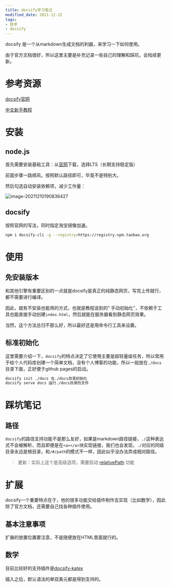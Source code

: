 ```yaml
---
title: docsify学习笔记
modified_date: 2021-12-22
tags: 
- 技术
- docsify
---
```


docsify 是一个从markdown生成文档的利器，来学习一下如何使用。

由于官方文档很好，所以这里主要是补充记录一些自己的理解和踩坑，会陆续更新。

<!--more-->

# 参考资源

[docsify官网](https://docsify.js.org/#/?id=docsify)

[中文新手教程](http://www.yii-china.com/docsify/quickstart.html)

# 安装



## node.js

首先需要安装基础工具：从[官网](https://nodejs.org/en/)下载，选择LTS（长期支持稳定版）

前面步骤一路顺风，按照默认路径即可，毕竟不是特别大。

然后勾选自动安装依赖项，减少工作量：

![image-20211210190836427](https://klr-picgo.oss-cn-beijing.aliyuncs.com/img/image-20211210190836427.png)



## docsify

按照官网的写法，同时指定淘宝镜像加速。

```sh
npm i docsify-cli -g --registry=https://registry.npm.taobao.org
```



# 使用

## 免安装版本

和其他引擎有重要区别的一点就是docsify是真正的纯静态网页，写完上传就行，都不需要进行编译。

因此，就有不安装也能用的方式，也就是教程说到的“ 手动初始化”，不依赖于工具也能直接手动创建`index.html`，然后就能在服务器看到静态网页效果。

当然，这个方法总归不那么好，所以最好还是用命令行工具来设置。

## 标准初始化

这里需要介绍一下，`docsify`的特点决定了它使用主要是超轻量级任务，所以常用于给个人代码库创建一个简单文档，没有个人博客的功能，所以一般放在`./docs`目录下面，正好便于github pages的启动。

```bash
docsify init ./docs 在./docs目录初始化
docsify serve docs 运行./docs目录的文件
```



# 踩坑笔记



## 路径

`docsify`的路径支持功能不是那么友好，如果是markdown路径链接，`./`这种表达式不会被解析，而且即便是在`<a></a>`块实现链接，我们也会发现，`./`对应的同级目录永远是根目录，和`/#/path`的模式不一样，因此似乎没办法弄成相对路径。

> 更新：实际上这个是高级选项，需要启动 [relativePath](https://docsify.js.org/#/configuration?id=relativepath) 功能



# 扩展

docsify一个重要特点在于，他的很多功能交给插件制作去实现（比如数学），因此除了官方文档，还需要自己找各种插件使用。

## 基本注意事项

扩展的放置位置要注意，不是随便放在HTML里面就行的。



## 数学

目前比较好的支持插件是[docsify-katex](https://upupming.site/docsify-katex/docs/#/)

插入之后，默认语法的单双美元都是得到支持的。
